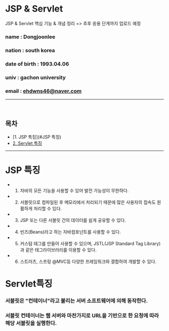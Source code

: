 # JSP & Servlet
JSP & Servlet 핵심 기능 & 개념 정리 => 추후 응용 단계까지 업로드 예정

### name :  Dongjoonlee 
### nation : south korea
### date of birth : 1993.04.06
### univ : gachon university
### email : ehdwns46@naver.com

<hr/>
<br/>

## 목차

* [1. JSP 특징](#JSP 특징)
* [2. Servlet 특징](#Servlet특징)


---


# JSP 특징
- 1. 자바의 모든 기능을 사용할 수 있어 발전 가능성이 무한하다.
- 2. 서블릿으로 컴파일된 후 메모리에서 처리되기 때문에 많은 사용자의 접속도 원활하게 처리할 수 있다.
- 3. JSP 또는 다른 서블릿 간의 데이터를 쉽게 공유할 수 있다.
- 4. 빈즈(Beans)라고 하는 자바컴포넌트를 사용할 수 있다.
- 5. 커스텀 태그를 만들어 사용할 수 있으며, JSTL(JSP Standard Tag Library)과 같은 태그라이브러리를 이용할 수 있다.
- 6. 스트러츠, 스프링 @MVC등 다양한 프레임워크와 결합하여 개발할 수 있다.

# Servlet특징
### 서블릿은 "컨테이너"라고 불리는 서버 소프트웨어에 의해 동작한다.
### 서블릿 컨테이너는 웹 서버와 마찬가지로 URL을 기반으로 한 요청에 따라 해당 서블릿을 실행한다.

